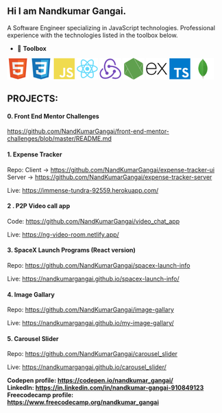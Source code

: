 ## Hi I am Nandkumar Gangai.
A Software Engineer specializing in JavaScript technologies. Professional experience with the technologies listed in the toolbox below.
- 🔭 **Toolbox**  


<img src="https://github.com/devicons/devicon/blob/master/icons/html5/html5-original.svg" alt="HTML5" width="50" height="50"/> <img src="https://github.com/devicons/devicon/blob/master/icons/css3/css3-original.svg" alt="CSS#" width="50" height="50"/>
<img src="https://github.com/devicons/devicon/blob/master/icons/javascript/javascript-plain.svg" alt="JavaScript" width="50" height="50"/>
<img src="https://github.com/devicons/devicon/blob/master/icons/react/react-original.svg" alt="React JS" width="50" height="50"/> <img src="https://github.com/devicons/devicon/blob/master/icons/redux/redux-original.svg" alt="Redux" width="50" height="50"/>
<img src="https://github.com/devicons/devicon/blob/master/icons/nodejs/nodejs-plain.svg" alt="Node JS" width="50" height="50"/>
<img src="https://github.com/devicons/devicon/blob/master/icons/express/express-original.svg" alt="Express JS" width="50" height="50"/>
<img src="https://github.com/devicons/devicon/blob/master/icons/typescript/typescript-plain.svg" alt="TypeScript" width="50" height="50"/>
<img src="https://github.com/devicons/devicon/blob/master/icons/mongodb/mongodb-original.svg" alt="MongoDB" width="50" height="50"/>
<!--
* React JS
* Redux
* JavaScript
* Node JS
* Express
* TypeScript 
* MongoDB
* NoSQL
* Mongoose
* Jest + Enzyme
* Cypress
* Java
* C
* -->

<!--
**NandKumarGangai/NandKumarGangai** is a ✨ _special_ ✨ repository because its `README.md` (this file) appears on your GitHub profile.
https://codepen.io/vhanla/pen/PxjZvj
Here are some ideas to get you started:

- 🔭 I’m currently working on React JS and Node JS.
- 🌱 I’m currently learning NoSQL and Javascript backend technologies.
- 👯 I’m looking to collaborate on ...
- 🤔 I’m looking for help with ...
- 💬 Ask me about ...
- 📫 How to reach me: ...
- 😄 Pronouns: ...
- ⚡ Fun fact: ...
-->
## PROJECTS:
#### 0. Front End Mentor Challenges
  https://github.com/NandKumarGangai/front-end-mentor-challenges/blob/master/README.md
  
#### 1. Expense Tracker
  Repo: Client -> https://github.com/NandKumarGangai/expense-tracker-ui  
  Server -> https://github.com/NandKumarGangai/expense-tracker-server

  Live: https://immense-tundra-92559.herokuapp.com/
<!--
#### 2. Group Chat App
Repo: Client -> https://github.com/NandKumarGangai/chat-client  
Server -> https://github.com/NandKumarGangai/chat-server  
Live: https://sheltered-brushlands-28733.herokuapp.com/ (Not active)
  -->
#### 2 . P2P Video call app
  Code: https://github.com/NandKumarGangai/video_chat_app

  Live: https://ng-video-room.netlify.app/

#### 3. SpaceX Launch Programs (React version)
  Repo: https://github.com/NandKumarGangai/spacex-launch-info

  Live: https://nandkumargangai.github.io/spacex-launch-info/
<!--
#### 4. SpaceX Launch Programs (NextJS version)
  Repo: https://github.com/NandKumarGangai/spacex-launch-programs

  Live: ~~https://spacex-launch-programs9.herokuapp.com/~~ (Inactive)
-->
#### 4. Image Gallary
  Repo: https://github.com/NandKumarGangai/image-gallary

  Live: https://nandkumargangai.github.io/my-image-gallary/
  
#### 5. Carousel Slider
  Repo: https://github.com/NandKumarGangai/carousel_slider

  Live: https://nandkumargangai.github.io/carousel_slider/
  

**Codepen profile: https://codepen.io/nandkumar_gangai/**  
**LinkedIn: https://in.linkedin.com/in/nandkumar-gangai-910849123**  
**Freecodecamp profile: https://www.freecodecamp.org/nandkumar_gangai**

